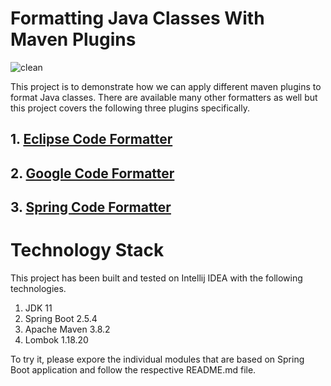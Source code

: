 # Formatting Java Classes With Maven Plugins
![clean](https://user-images.githubusercontent.com/91077741/134330238-ff4da5be-204e-4eb7-a035-248dba6f6646.jpeg)

This project is to demonstrate how we can apply different maven plugins to format Java classes. There are available many other formatters as well but this project covers the following three plugins specifically.

## 1. [Eclipse Code Formatter](https://github.com/revelc/formatter-maven-plugin)
## 2. [Google Code Formatter](https://github.com/talios/googleformatter-maven-plugin)
## 3. [Spring Code Formatter](https://github.com/talios/googleformatter-maven-plugin)

# Technology Stack
This project has been built and tested on Intellij IDEA with the following technologies.
1. JDK 11
2. Spring Boot 2.5.4
3. Apache Maven 3.8.2
4. Lombok 1.18.20

To try it, please expore the individual modules that are based on Spring Boot application and follow the respective README.md file.
